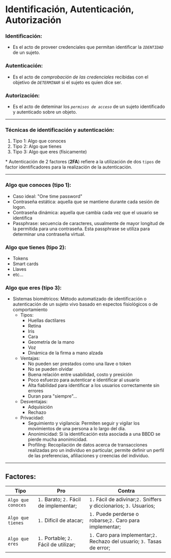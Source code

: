# Identificación, Autenticación, Autorización

### Identificación:

- Es el acto de proveer credenciales que permitan identificar la _`IDENTIDAD`_ de un sujeto.

### Autenticación:

- Es el acto de _comprobación de las credenciales_ recibidas con el objetivo de _`DETERMINAR`_ si el sujeto es quien dice ser.

### Autorización:

- Es el acto de deteminar los _`permisos de acceso`_ de un sujeto identificado y autenticado sobre un objeto.

---

### Técnicas de identificación y autenticación:

1. Tipo 1: Algo que conoces
1. Tipo 2: Algo que tienes
1. Tipo 3: Algo que eres (físicamente)

\* Autenticación de 2 factores (**2FA**) refiere a la utilización de dos `tipos` de factor identificadores para la realización de la autenticación.

---

### Algo que conoces (tipo 1):

- Caso ideal: "One time password"
- Contraseña estática: aquella que se mantiene durante cada sesión de logon.
- Contraseña dinámica: aquella que cambia cada vez que el usuario se identifica
- Passphrase: secuencia de caracteres, usualmente de mayor longitud de la permitida para una contraseña. Esta passphrase se utiliza para determinar una contraseña virtual.

### Algo que tienes (tipo 2):

- Tokens
- Smart cards
- Llaves
- etc...

### Algo que eres (tipo 3):

- Sistemas biométricos:
  Método automatizado de identificación o autenticación de un sujeto vivo basado en espectos físiológicos o de comportamiento
  - Tipos:
    - Huellas dactilares
    - Retina
    - Iris
    - Cara
    - Geometría de la mano
    - Voz
    - Dinámica de la firma a mano alzada
  - Ventajas:
    - No pueden ser prestados como una llave o token
    - No se pueden olvidar
    - Buena relación entre usabilidad, costo y presición
    - Poco esfuerzo para autenticar e identificar al usuario
    - Alta fiabilidad para identificar a los usuarios correctamente sin errores
    - Duran para "siempre"...
  - Desventajas:
    - Adquisición
    - Rechazo
  - Privacidad:
    - Seguimiento y vigilancia:
      Permiten seguir y vigilar los movimientos de una persona a lo largo del día.
    - Anonimicidad:
      Si la identificación esta asociada a una BBDD se pierde mucha anonimicidad.
    - Profiling:
      Recopilación de datos acerca de transacciones realizadas pro un individuo en particular, permite definir un perfil de las preferencias, afiliaciones y creencias del individuo.

---

## Factores:

| Tipo               | Pro                                     | Contra                                                                    |
| ------------------ | --------------------------------------- | ------------------------------------------------------------------------- |
| `Algo que conoces` | `1.` Barato; `2.` Fácil de implementar; | `1.` Fácil de adivinar;`2.` Sniffers y diccionarios; `3.` Usuarios;       |
| `Algo que tienes`  | `1.` Dificil de atacar;                 | `1.` Puede perderse o robarse;`2.` Caro para implementar;                 |
| `Algo que eres`    | `1.` Portable; `2.` Fácil de utilizar;  | `1.` Caro para implementar;`2.` Rechazo del usuario; `3.` Tasas de error; |

